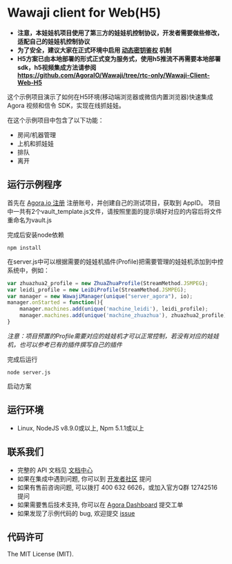 # Wawaji client for Web(H5)

- **注意，本娃娃机项目使用了第三方的娃娃机控制协议，开发者需要做些修改，适配自己的娃娃机控制协议**
- **为了安全，建议大家在正式环境中启用 [动态密钥鉴权](https://document.agora.io/cn/1.14/instruction/key.html) 机制**
- **H5方案已由本地部署的形式正式变为服务式，使用h5推流不再需要本地部署sdk，h5视频集成方法请参阅 https://github.com/AgoraIO/Wawaji/tree/rtc-only/Wawaji-Client-Web-H5**

这个示例项目演示了如何在H5环境(移动端浏览器或微信内置浏览器)快速集成 Agora 视频和信令 SDK，实现在线抓娃娃。

在这个示例项目中包含了以下功能：

- 房间/机器管理
- 上机和抓娃娃
- 排队
- 离开

## 运行示例程序
首先在 [Agora.io 注册](https://dashboard.agora.io/cn/signup/) 注册账号，并创建自己的测试项目，获取到 AppID。
项目中一共有2个vault_template.js文件，请按照里面的提示填好对应的内容后将文件重命名为vault.js

完成后安装node依赖
```shell
npm install
```

在server.js中可以根据需要的娃娃机插件(Profile)把需要管理的娃娃机添加到中控系统中，例如：

```javascript
var zhuazhua2_profile = new ZhuaZhuaProfile(StreamMethod.JSMPEG);
var leidi_profile = new LeiDiProfile(StreamMethod.JSMPEG);
var manager = new WawajiManager(unique("server_agora"), io);
manager.onStarted = function(){
    manager.machines.add(unique('machine_leidi'), leidi_profile);
    manager.machines.add(unique('machine_zhuazhua'), zhuazhua2_profile);
}
```
  
  
*注意：项目预置的Profile需要对应的娃娃机才可以正常控制，若没有对应的娃娃机，也可以参考已有的插件撰写自己的插件*

完成后运行
```
node server.js
```
启动方案



## 运行环境
- Linux, NodeJS v8.9.0或以上, Npm 5.1.1或以上

## 联系我们
- 完整的 API 文档见 [文档中心](https://docs.agora.io/cn/)
- 如果在集成中遇到问题, 你可以到 [开发者社区](https://dev.agora.io/cn/) 提问
- 如果有售前咨询问题, 可以拨打 400 632 6626，或加入官方Q群 12742516 提问
- 如果需要售后技术支持, 你可以在 [Agora Dashboard](https://dashboard.agora.io) 提交工单
- 如果发现了示例代码的 bug, 欢迎提交 [issue](https://github.com/AgoraIO/Wawaji/issues)

## 代码许可
The MIT License (MIT).
